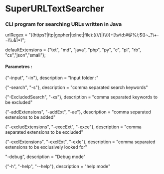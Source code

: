 # SuperURLTextSearcher
### CLI program for searching URLs written in Java

urlRegex = "((https?|ftp|gopher|telnet|file):((//)|(\\\\))+[\\w\\d:#@%/;$()~_?\\+-=\\\\\\.&]*)";

defaultExtensions = {"txt", "md", "java", "php", "py", "c", "pl", "rb", "cs","json","smali"};

#### Parametres :

{"-input", "-in"}, description = "Input folder :"

{"-search", "-s"}, description = "comma separated search keywords"

{"-ExcludedSearch", "-xs"}, description = "comma separated keywords to be excluded"

{"-addExtensions", "-addExt", "-ae"}, description = "comma separated extensions to be added"

{"-excludExtensions", "-execExt", "-exce"}, description = "comma separated extensions to be excluded"

{"-exclExtensions", "-exclExt", "-exle"}, description = "comma separated extensions to be exclusively looked for"

"-debug", description = "Debug mode"

{"-h", "-help", "--help"}, description = "help mode"


